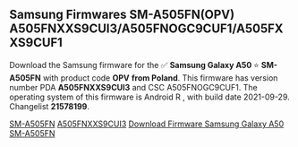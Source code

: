 <h2>Samsung Firmwares SM-A505FN(OPV) A505FNXXS9CUI3/A505FNOGC9CUF1/A505FXXS9CUF1</h2>
Download the Samsung firmware for the ✅ <strong>Samsung Galaxy A50 </strong> ⭐ <strong>SM-A505FN</strong> with product code <strong>OPV</strong> <strong> from Poland</strong>. This firmware has version number PDA <strong>A505FNXXS9CUI3</strong> and CSC A505FNOGC9CUF1. The operating system of this firmware is Android R , with build date 2021-09-29. Changelist <strong>21578199</strong>.


[SM-A505FN](https://samfirm.shop/samsung/model/SM-A505FN)
[A505FNXXS9CUI3](https://samfirm.shop/samsung/pda/A505FNXXS9CUI3)
[Download Firmware Samsung Galaxy A50 SM-A505FN](https://samfirm.shop/samsung/firmware/461035)
